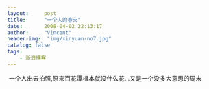 ```yaml
---
layout:     post
title:      "一个人的春天"
date:       2008-04-02 22:13:17
author:     "Vincent"
header-img:  "img/xinyuan-no7.jpg"
catalog: false
tags:
    - 新浪博客
---
```




 一个人出去拍照,原来百花潭根本就没什么花...又是一个没多大意思的周末

<img>

<img>



